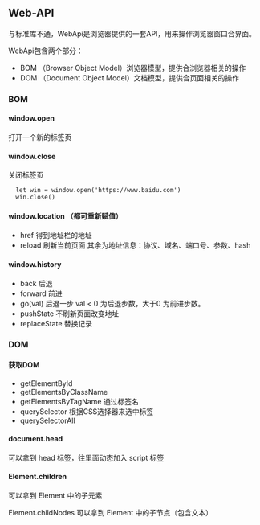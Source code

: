 ## Web-API
与标准库不通，WebApi是浏览器提供的一套API，用来操作浏览器窗口合界面。

WebApi包含两个部分：
+ BOM （Browser Object Model）浏览器模型，提供合浏览器相关的操作
+ DOM （Document Object Model）文档模型，提供合页面相关的操作

### BOM
#### window.open
打开一个新的标签页

#### window.close
关闭标签页
```
  let win = window.open('https://www.baidu.com')
  win.close()
```


#### window.location （都可重新赋值）
+ href 得到地址栏的地址
+ reload 刷新当前页面
其余为地址信息：协议、域名、端口号、参数、hash

#### window.history
+ back 后退
+ forward 前进
+ go(val) 后退一步 val < 0 为后退步数，大于0 为前进步数。
+ pushState 不刷新页面改变地址
+ replaceState 替换记录

### DOM
#### 获取DOM
+ getElementById
+ getElementsByClassName
+ getElementsByTagName      通过标签名
+ querySelector             根据CSS选择器来选中标签
+ querySelectorAll

#### document.head
可以拿到 head 标签，往里面动态加入 script 标签

#### Element.children
可以拿到 Element 中的子元素

Element.childNodes
可以拿到 Element 中的子节点（包含文本）
